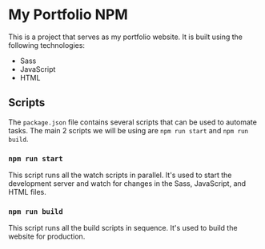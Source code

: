 # My Portfolio NPM

This is a project that serves as my portfolio website. It is built using the following technologies:

- Sass
- JavaScript
- HTML

## Scripts

The `package.json` file contains several scripts that can be used to automate tasks. The main 2 scripts we will be using are `npm run start` and `npm run build`.

### `npm run start`

This script runs all the watch scripts in parallel. It's used to start the development server and watch for changes in the Sass, JavaScript, and HTML files.


### `npm run build`

This script runs all the build scripts in sequence. It's used to build the website for production.


